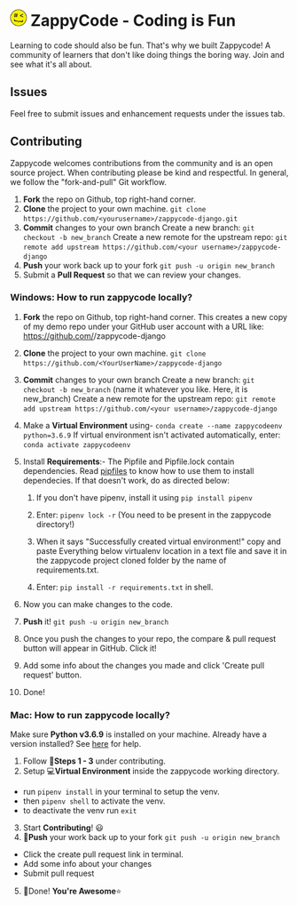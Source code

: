   
# ![](docs/zappycode.png) ZappyCode - Coding is Fun
Learning to code should also be fun. That's why we built Zappycode! A community of learners that don't like doing things the boring way. Join and see what it's all about. 

## Issues
Feel free to submit issues and enhancement requests under the issues tab. 

## Contributing
Zappycode welcomes contributions from the community and is an open source project. When contributing please be kind and respectful. In general, we follow the "fork-and-pull" Git workflow.

1. **Fork** the repo on Github, top right-hand corner.
2. **Clone** the project to your own machine.
`git clone https://github.com/<yourusername>/zappycode-django.git`
3. **Commit** changes to your own branch
Create a new branch:
`git checkout -b new_branch`
Create a new remote for the upstream repo:
`git remote add upstream https://github.com/<your username>/zappycode-django`
4. **Push** your work back up to your fork
`git push -u origin new_branch`
5. Submit a **Pull Request** so that we can review your changes.

### Windows: How to run zappycode locally?

1. **Fork** the repo on Github, top right-hand corner.
	This creates a new copy of my demo repo under your GitHub user account with a URL like: https://github.com/<YourUserName>/zappycode-django

2. **Clone** the project to your own machine.
	`git clone https://github.com/<YourUserName>/zappycode-django`

3. **Commit** changes to your own branch
	Create a new branch:
		`git checkout -b new_branch`
		(name it whatever you like. Here, it is new_branch)
	Create a new remote for the upstream repo:
		`git remote add upstream https://github.com/<your username>/zappycode-django`

4. Make a **Virtual Environment** using- `conda create --name zappycodeenv python=3.6.9`
  If virtual environment isn't activated automatically, enter: `conda activate zappycodeenv`

5. Install **Requirements**:-
   The Pipfile and Pipfile.lock contain dependencies. Read [pipfiles](https://www.jetbrains.com/help/pycharm/using-pipfile.html)
   to know how to use them to install dependecies. If that doesn't work, do as directed below:
	
	1) If you don't have pipenv, install it using `pip install pipenv`

	2) Enter: `pipenv lock -r` (You need to be present in the zappycode directory!)

	3) When it says "Successfully created virtual environment!"
	  copy and paste Everything below virtualenv location in a text file and save it in the zappycode project cloned folder by the name of requirements.txt.

	4) Enter: `pip install -r requirements.txt` in shell. 

6. Now you can make changes to the code.

7. **Push** it! `git push -u origin new_branch`

8. Once you push the changes to your repo, the compare & pull request button will appear in GitHub. Click it!

9. Add some info about the changes you made and click 'Create pull request' button.

10. Done!

### Mac: How to run zappycode locally?

Make sure **Python v3.6.9** is installed on your machine. Already have a version installed? See [here](https://realpython.com/intro-to-pyenv/) for help. 

1. Follow :page_with_curl:**Steps 1 - 3** under contributing.
2. Setup :computer:**Virtual Environment** inside the zappycode working directory.
* run `pipenv install` in your terminal to setup the venv.
* then `pipenv shell` to activate the venv.
* to deactivate the venv run `exit`
3. Start **Contributing**! :smiley:
4. :rocket:**Push** your work back up to your fork
`git push -u origin new_branch`
* Click the create pull request link in terminal.
* Add some info about your changes
* Submit pull request
5. :tada:Done! **You're Awesome**:star: